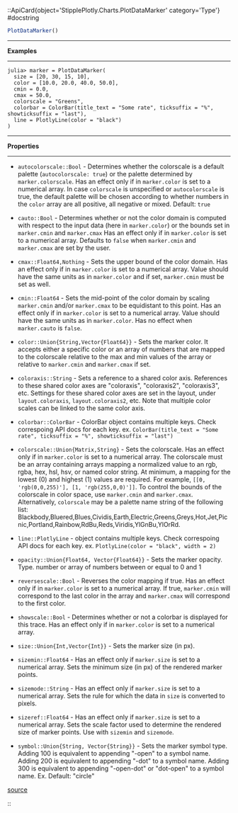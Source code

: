 


 

<UAlert title='Missing docstring for  `plot`. '/>



 

<UAlert title='Missing docstring for  `PlotConfig`. '/>



 

<UAlert title='Missing docstring for  `PlotData`. '/>


::ApiCard{object='StipplePlotly.Charts.PlotDataMarker' category='Type'}
#docstring



```julia
PlotDataMarker()
```



---


**Examples**


---


```
julia> marker = PlotDataMarker(
  size = [20, 30, 15, 10],
  color = [10.0, 20.0, 40.0, 50.0],
  cmin = 0.0,
  cmax = 50.0,
  colorscale = "Greens",
  colorbar = ColorBar(title_text = "Some rate", ticksuffix = "%", showticksuffix = "last"),
  line = PlotlyLine(color = "black")
)
```



---


**Properties**


---

- `autocolorscale::Bool` - Determines whether the colorscale is a default palette (`autocolorscale: true`) or the palette determined by `marker.colorscale`. Has an effect only if in `marker.color` is set to a numerical array. In case `colorscale` is unspecified or `autocolorscale` is true, the default palette will be chosen according to whether numbers in the `color` array are all positive, all negative or mixed. Default: `true`
  
- `cauto::Bool` - Determines whether or not the color domain is computed with respect to the input data (here in `marker.color`) or the bounds set in `marker.cmin` and `marker.cmax` Has an effect only if in `marker.color` is set to a numerical array. Defaults to `false` when `marker.cmin` and `marker.cmax` are set by the user.
  
- `cmax::Float64,Nothing` - Sets the upper bound of the color domain. Has an effect only if in `marker.color` is set to a numerical array. Value should have the same units as in `marker.color` and if set, `marker.cmin` must be set as well.
  
- `cmin::Float64` - Sets the mid-point of the color domain by scaling `marker.cmin` and/or `marker.cmax` to be equidistant to this point. Has an effect only if in `marker.color` is set to a numerical array. Value should have the same units as in `marker.color`. Has no effect when `marker.cauto` is `false`.
  
- `color::Union{String,Vector{Float64}}` - Sets the marker color. It accepts either a specific color or an array of numbers that are mapped to the colorscale relative to the max and min values of the array or relative to `marker.cmin` and `marker.cmax` if set.
  
- `coloraxis::String` - Sets a reference to a shared color axis. References to these shared color axes are &quot;coloraxis&quot;, &quot;coloraxis2&quot;, &quot;coloraxis3&quot;, etc. Settings for these shared color axes are set in the layout, under `layout.coloraxis`, `layout.coloraxis2`, etc. Note that multiple color scales can be linked to the same color axis.
  
- `colorbar::ColorBar` - ColorBar object contains multiple keys. Check correspoing API docs for each key. ex. `ColorBar(title_text = "Some rate", ticksuffix = "%", showticksuffix = "last")`
  
- `colorscale::Union{Matrix,String}` - Sets the colorscale. Has an effect only if in `marker.color` is set to a numerical array. The colorscale must be an array containing arrays mapping a normalized value to an rgb, rgba, hex, hsl, hsv, or named color string. At minimum, a mapping for the lowest (0) and highest (1) values are required. For example, `[[0, 'rgb(0,0,255)'], [1, 'rgb(255,0,0)']]`. To control the bounds of the colorscale in color space, use `marker.cmin` and `marker.cmax`. Alternatively, `colorscale` may be a palette name string of the following list: Blackbody,Bluered,Blues,Cividis,Earth,Electric,Greens,Greys,Hot,Jet,Picnic,Portland,Rainbow,RdBu,Reds,Viridis,YlGnBu,YlOrRd.
  
- `line::PlotlyLine` - object contains multiple keys. Check correspoing API docs for each key. ex. `PlotlyLine(color = "black", width = 2)`
  
- `opacity::Union{Float64, Vector{Float64}}` - Sets the marker opacity. Type. number or array of numbers between or equal to 0 and 1
  
- `reversescale::Bool` - Reverses the color mapping if true. Has an effect only if in `marker.color` is set to a numerical array. If true, `marker.cmin` will correspond to the last color in the array and `marker.cmax` will correspond to the first color.
  
- `showscale::Bool` - Determines whether or not a colorbar is displayed for this trace. Has an effect only if in `marker.color` is set to a numerical array.
  
- `size::Union{Int,Vector{Int}}` - Sets the marker size (in px).
  
- `sizemin::Float64` - Has an effect only if `marker.size` is set to a numerical array. Sets the minimum size (in px) of the rendered marker points.
  
- `sizemode::String` - Has an effect only if `marker.size` is set to a numerical array. Sets the rule for which the data in `size` is converted to pixels.
  
- `sizeref::Float64` - Has an effect only if `marker.size` is set to a numerical array. Sets the scale factor used to determine the rendered size of marker points. Use with `sizemin` and `sizemode`.
  
- `symbol::Union{String, Vector{String}}` - Sets the marker symbol type. Adding 100 is equivalent to appending &quot;-open&quot; to a symbol name. Adding 200 is equivalent to appending &quot;-dot&quot; to a symbol name. Adding 300 is equivalent to appending &quot;-open-dot&quot; or &quot;dot-open&quot; to a symbol name. Ex.  Default: &quot;circle&quot;
  


[source](https://github.com/GenieFramework/StipplePlotly.jl/blob/v0.14.2/src/Charts.jl#L241-L281)

::

 

<UAlert title='Missing docstring for  `PlotlyLine`. '/>



 

<UAlert title='Missing docstring for  `Trace`. '/>


